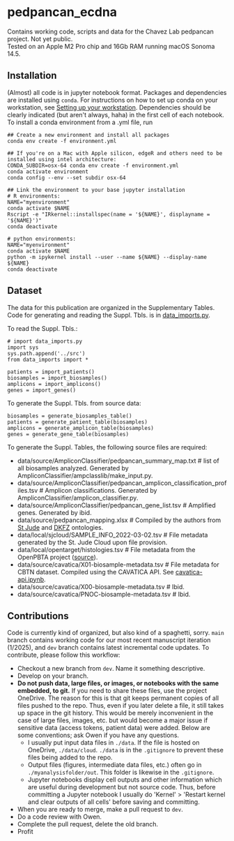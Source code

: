 # pedpancan_ecdna
Contains working code, scripts and data for the Chavez Lab pedpancan project. Not yet public.  
Tested on an Apple M2 Pro chip and 16Gb RAM running macOS Sonoma 14.5.  

## Installation

(Almost) all code is in jupyter notebook format. Packages and dependencies are installed using `conda`.  For instructions on how to set up conda on your workstation, see [Setting up your workstation](https://github.com/chavez-lab/protocols/tree/main/Setting_up_your_workstation). Dependencies should be clearly indicated (but aren't always, haha) in the first cell of each notebook. To install a conda environment from a .yml file, run
```
## Create a new environment and install all packages
conda env create -f environment.yml

## If you're on a Mac with Apple silicon, edgeR and others need to be installed using intel architecture:
CONDA_SUBDIR=osx-64 conda env create -f environment.yml
conda activate environment
conda config --env --set subdir osx-64

## Link the environment to your base jupyter installation
# R environments:
NAME="myenvironment"
conda activate $NAME
Rscript -e "IRkernel::installspec(name = '${NAME}', displayname = '${NAME}')"
conda deactivate

# python environments:
NAME="myenvironment"
conda activate $NAME
python -m ipykernel install --user --name ${NAME} --display-name ${NAME}
conda deactivate
```

## Dataset
The data for this publication are organized in the Supplementary Tables. Code for generating and reading the Suppl. Tbls. is in [data_imports.py](src/data_imports.py). 

To read the Suppl. Tbls.:
```
# import data_imports.py
import sys
sys.path.append('../src')
from data_imports import *

patients = import_patients()
biosamples = import_biosamples()
amplicons = import_amplicons()
genes = import_genes()
```

To generate the Suppl. Tbls. from source data:
```
biosamples = generate_biosamples_table()
patients = generate_patient_table(biosamples)
amplicons = generate_amplicon_table(biosamples)
genes = generate_gene_table(biosamples)
```
To generate the Suppl. Tables, the following source files are required:
- data/source/AmpliconClassifier/pedpancan_summary_map.txt # list of all biosamples analyzed. Generated by AmpliconClassifier/ampclasslib/make_input.py.
- data/source/AmpliconClassifier/pedpancan_amplicon_classification_profiles.tsv # Amplicon classifications. Generated by AmpliconClassifier/amplicon_classifier.py.
- data/source/AmpliconClassifier/pedpancan_gene_list.tsv # Amplified genes. Generated by ibid.
- data/source/pedpancan_mapping.xlsx # Compiled by the authors from [St Jude](https://permalinks.stjude.cloud/permalinks/st-jude-cloud-disease-ontology) and [DKFZ](https://www.molecularneuropathology.org/mnp/classifiers/11) ontologies.
- data/local/sjcloud/SAMPLE_INFO_2022-03-02.tsv # File metadata generated by the St. Jude Cloud upon file provision.
- data/local/opentarget/histologies.tsv # File metadata from the OpenPBTA project ([source](https://github.com/d3b-center/OpenPedCan-analysis/blob/dev/analyses/molecular-subtyping-integrate/results/histologies.tsv)).
- data/source/cavatica/X01-biosample-metadata.tsv # File metadata for CBTN dataset. Compiled using the CAVATICA API. See [cavatica-api.ipynb](2023-11-27_cavatica-api/cavatica-api.ipynb).
- data/source/cavatica/X00-biosample-metadata.tsv # Ibid.
- data/source/cavatica/PNOC-biosample-metadata.tsv # Ibid.

## Contributions
Code is currently kind of organized, but also kind of a spaghetti, sorry. `main` branch contains working code for our most recent manuscript iteration (1/2025), and `dev` branch contains latest incremental code updates. To contribute, please follow this workflow:
- Checkout a new branch from `dev`. Name it something descriptive.
- Develop on your branch.
- **Do not push data, large files, or images, or notebooks with the same embedded, to git.** If you need to share these files, use the project OneDrive. The reason for this is that git keeps permanent copies of all files pushed to the repo. Thus, even if you later delete a file, it still takes up space in the git history. This would be merely inconvenient in the case of large files, images, etc. but would become a major issue if sensitive data (access tokens, patient data) were added. Below are some conventions; ask Owen if you have any questions.
  - I usually put input data files in `./data`. If the file is hosted on OneDrive, `./data/cloud`. `./data` is in the `.gitignore` to prevent these files being added to the repo.
  - Output files (figures, intermediate data files, etc.) often go in `./myanalysisfolder/out`. This folder is likewise in the `.gitignore`.
  - Jupyter notebooks display cell outputs and other information which are useful during development but not source code. Thus, before committing a Jupyter notebook I usually do 'Kernel' > 'Restart kernel and clear outputs of all cells' before saving and committing.
- When you are ready to merge, make a pull request to `dev`.
- Do a code review with Owen.
- Complete the pull request, delete the old branch.
- Profit
